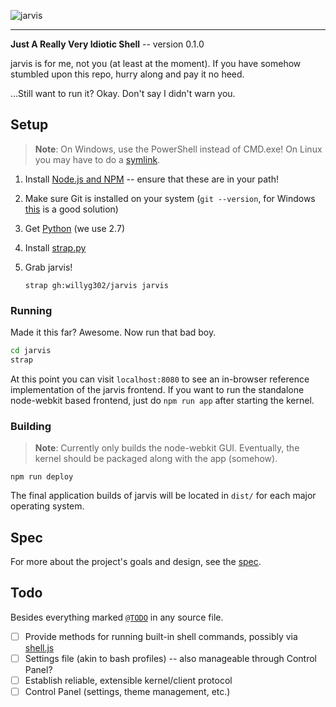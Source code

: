 ![jarvis](https://raw.github.com/willyg302/jarvis/master/media/jarvis-logo.png "Sometimes you have to run before you can walk")

---

**Just A Really Very Idiotic Shell** -- version 0.1.0

jarvis is for me, not you (at least at the moment). If you have somehow stumbled upon this repo, hurry along and pay it no heed.

...Still want to run it? Okay. Don't say I didn't warn you.

## Setup

> **Note**: On Windows, use the PowerShell instead of CMD.exe! On Linux you may have to do a [symlink](https://github.com/rogerwang/node-webkit/wiki/The-solution-of-lacking-libudev.so.0).

1. Install [Node.js and NPM](http://nodejs.org/) -- ensure that these are in your path!

2. Make sure Git is installed on your system (`git --version`, for Windows [this](http://git-scm.com/) is a good solution)

3. Get [Python](http://www.python.org/) (we use 2.7)

4. Install [strap.py](https://github.com/willyg302/strap.py)

5. Grab jarvis!

   ```
   strap gh:willyg302/jarvis jarvis
   ```

### Running

Made it this far? Awesome. Now run that bad boy.

```bash
cd jarvis
strap
```

At this point you can visit `localhost:8080` to see an in-browser reference implementation of the jarvis frontend. If you want to run the standalone node-webkit based frontend, just do `npm run app` after starting the kernel.

### Building

> **Note**: Currently only builds the node-webkit GUI. Eventually, the kernel should be packaged along with the app (somehow).

```
npm run deploy
```

The final application builds of jarvis will be located in `dist/` for each major operating system.

## Spec

For more about the project's goals and design, see the [spec](spec.md).

## Todo

Besides everything marked [`@TODO`](https://github.com/willyg302/jarvis/search?q=%22%40TODO%22) in any source file.

- [ ] Provide methods for running built-in shell commands, possibly via [shell.js](https://github.com/arturadib/shelljs)
- [ ] Settings file (akin to bash profiles) -- also manageable through Control Panel?
- [ ] Establish reliable, extensible kernel/client protocol
- [ ] Control Panel (settings, theme management, etc.)